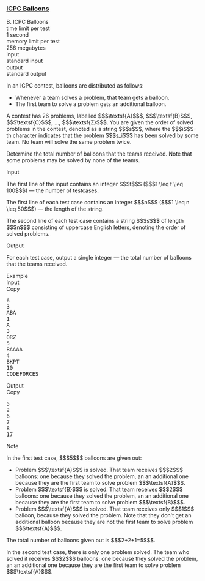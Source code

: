 <h3><a href="https://codeforces.com/contest/1703/problem/B" target="_blank" rel="noopener noreferrer">ICPC Balloons</a></h3>

<div class="header"><div class="title">B. ICPC Balloons</div><div class="time-limit"><div class="property-title">time limit per test</div>1 second</div><div class="memory-limit"><div class="property-title">memory limit per test</div>256 megabytes</div><div class="input-file input-standard"><div class="property-title">input</div>standard input</div><div class="output-file output-standard"><div class="property-title">output</div>standard output</div></div><div><p>In an ICPC contest, balloons are distributed as follows: </p><ul> <li> Whenever a team solves a problem, that team gets a balloon. </li><li> The first team to solve a problem gets an additional balloon. </li></ul> A contest has 26 problems, labelled $$$\textsf{A}$$$, $$$\textsf{B}$$$, $$$\textsf{C}$$$, ..., $$$\textsf{Z}$$$. You are given the order of solved problems in the contest, denoted as a string $$$s$$$, where the $$$i$$$-th character indicates that the problem $$$s_i$$$ has been solved by some team. No team will solve the same problem twice.<p>Determine the total number of balloons that the teams received. Note that some problems may be solved by none of the teams.</p></div><div class="input-specification"><div class="section-title">Input</div><p>The first line of the input contains an integer $$$t$$$ ($$$1 \leq t \leq 100$$$) — the number of testcases.</p><p>The first line of each test case contains an integer $$$n$$$ ($$$1 \leq n \leq 50$$$) — the length of the string.</p><p>The second line of each test case contains a string $$$s$$$ of length $$$n$$$ consisting of uppercase English letters, denoting the order of solved problems.</p></div><div class="output-specification"><div class="section-title">Output</div><p>For each test case, output a single integer — the total number of balloons that the teams received.</p></div><div class="sample-tests"><div class="section-title">Example</div><div class="sample-test"><div class="input"><div class="title">Input<div title="Copy" data-clipboard-target="#id00031026570262899122" id="id00037985913579584474" class="input-output-copier">Copy</div></div><pre id="id00031026570262899122"><div class="test-example-line test-example-line-even test-example-line-0">6</div><div class="test-example-line test-example-line-odd test-example-line-1">3</div><div class="test-example-line test-example-line-odd test-example-line-1">ABA</div><div class="test-example-line test-example-line-even test-example-line-2">1</div><div class="test-example-line test-example-line-even test-example-line-2">A</div><div class="test-example-line test-example-line-odd test-example-line-3">3</div><div class="test-example-line test-example-line-odd test-example-line-3">ORZ</div><div class="test-example-line test-example-line-even test-example-line-4">5</div><div class="test-example-line test-example-line-even test-example-line-4">BAAAA</div><div class="test-example-line test-example-line-odd test-example-line-5">4</div><div class="test-example-line test-example-line-odd test-example-line-5">BKPT</div><div class="test-example-line test-example-line-even test-example-line-6">10</div><div class="test-example-line test-example-line-even test-example-line-6">CODEFORCES</div></pre></div><div class="output"><div class="title">Output<div title="Copy" data-clipboard-target="#id00891248573725423" id="id004414439930472155" class="input-output-copier">Copy</div></div><pre id="id00891248573725423">5
2
6
7
8
17
</pre></div></div></div><div class="note"><div class="section-title">Note</div><p>In the first test case, $$$5$$$ balloons are given out: </p><ul> <li> Problem $$$\textsf{A}$$$ is solved. That team receives $$$2$$$ balloons: one because they solved the problem, an an additional one because they are the first team to solve problem $$$\textsf{A}$$$. </li><li> Problem $$$\textsf{B}$$$ is solved. That team receives $$$2$$$ balloons: one because they solved the problem, an an additional one because they are the first team to solve problem $$$\textsf{B}$$$. </li><li> Problem $$$\textsf{A}$$$ is solved. That team receives only $$$1$$$ balloon, because they solved the problem. Note that they don't get an additional balloon because they are <span class="tex-font-style-bf">not</span> the first team to solve problem $$$\textsf{A}$$$. </li></ul> The total number of balloons given out is $$$2+2+1=5$$$.<p>In the second test case, there is only one problem solved. The team who solved it receives $$$2$$$ balloons: one because they solved the problem, an an additional one because they are the first team to solve problem $$$\textsf{A}$$$.</p></div>